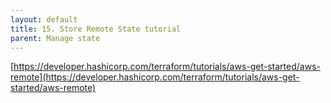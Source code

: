 ```yaml
---
layout: default
title: 15. Store Remote State tutorial
parent: Manage state
---
```


[https://developer.hashicorp.com/terraform/tutorials/aws-get-started/aws-remote](https://developer.hashicorp.com/terraform/tutorials/aws-get-started/aws-remote)